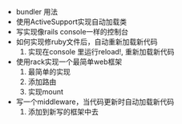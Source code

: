 * bundler 用法
* 使用ActiveSupport实现自动加载类
* 写实现像rails console一样的控制台
* 如何实现修ruby文件后，自动重新加载新代码
	1. 实现在console 里运行reload!, 重新加载新代码
* 使用rack实现一个最简单web框架
	1. 最简单的实现
	2. 添加路由
	3. 实现mount
* 写一个middleware，当代码更新时自动加载新代码
    1. 添加到新写的框架中去
